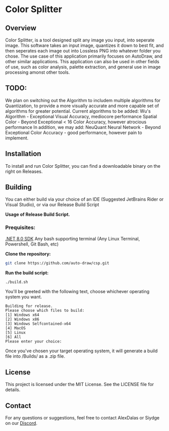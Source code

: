 # Color Splitter

## Overview
Color Splitter, is a tool designed split any image you input, into seperate image.
This software takes an input image, quantizes it down to best fit, and then seperates each image out into Lossless PNG into whatever folder you chose.
The use case of this application primarily focuses on AutoDraw, and other similar applications.
This application can also be used in other fields of use, such as color analysis, palette extraction, and general use in image processing amonst other tools.

## TODO:
We plan on switching out the Algorithm to includem multiple algorithms for Quantization, to provide a more visually accurate and more capable set of algorithms for greater potential.
Current algorithms to be added:
  Wu's Algorithm - Exceptional Visual Accuracy, mediocore performance
  Spatial Color - Beyond Exceptional < 16 Color Accuracy, however atrocious performance
In addition, we may add:
  NeuQuant Neural Network - Beyond Exceptional Color Accuracy - good performance, however pain to implement.

## Installation
To install and run Color Splitter, you can find a downloadable binary on the right on Releases.

## Building
You can either build via your choice of an IDE (Suggested JetBrains Rider or Visual Studio), or via our Release Build Script


**Usage of Release Build Script.**

### Prequisites:
[.NET 8.0 SDK](https://dotnet.microsoft.com/en-us/download/dotnet/8.0)
Any bash supporting terminal (Any Linux Terminal, Powershell, Git Bash, etc)

**Clone the repository:**
```bash
git clone https://github.com/auto-draw/csp.git
```

**Run the build script:**
```bash
./build.sh
```

You'll be greeted with the following text, choose whichever operating system you want.
```
Building for release.
Please choose which files to build:
[1] Windows x64
[2] Windows x86
[3] Windows Selfcontained-x64
[4] MacOS
[5] Linux
[6] All
Please enter your choice:
```

Once you've chosen your target operating system, it will generate a build file into /Builds/ as a .zip file.

## License
This project is licensed under the MIT License. See the LICENSE file for details.

## Contact
For any questions or suggestions, feel free to contact AlexDalas or Siydge on our [Discord](https://discord.gg/2rvVtb32qA).
